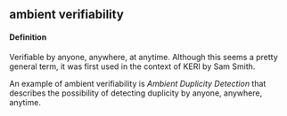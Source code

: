 ## ambient verifiability

<h4>Definition</h4><p>Verifiable by anyone, anywhere, at anytime. Although this seems a pretty general term, it was first used in the context of KERI by Sam Smith.</p><p>An example of ambient verifiability is <em>Ambient Duplicity Detection</em> that describes the possibility of detecting duplicity by anyone, anywhere, anytime.</p>

